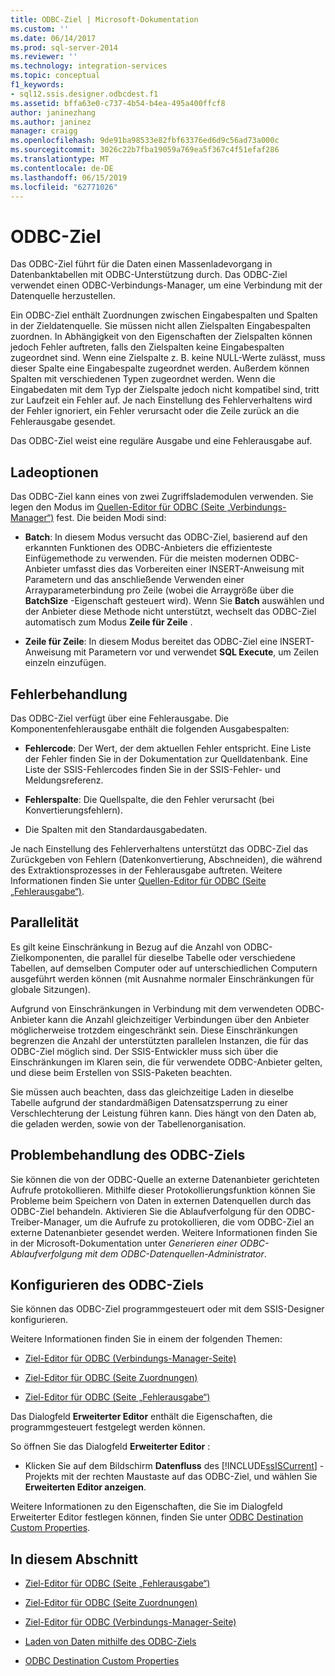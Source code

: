 ```yaml
---
title: ODBC-Ziel | Microsoft-Dokumentation
ms.custom: ''
ms.date: 06/14/2017
ms.prod: sql-server-2014
ms.reviewer: ''
ms.technology: integration-services
ms.topic: conceptual
f1_keywords:
- sql12.ssis.designer.odbcdest.f1
ms.assetid: bffa63e0-c737-4b54-b4ea-495a400ffcf8
author: janinezhang
ms.author: janinez
manager: craigg
ms.openlocfilehash: 9de91ba98533e82fbf63376ed6d9c56ad73a000c
ms.sourcegitcommit: 3026c22b7fba19059a769ea5f367c4f51efaf286
ms.translationtype: MT
ms.contentlocale: de-DE
ms.lasthandoff: 06/15/2019
ms.locfileid: "62771026"
---
```

# <a name="odbc-destination"></a>ODBC-Ziel
  Das ODBC-Ziel führt für die Daten einen Massenladevorgang in Datenbanktabellen mit ODBC-Unterstützung durch. Das ODBC-Ziel verwendet einen ODBC-Verbindungs-Manager, um eine Verbindung mit der Datenquelle herzustellen.  
  
 Ein ODBC-Ziel enthält Zuordnungen zwischen Eingabespalten und Spalten in der Zieldatenquelle. Sie müssen nicht allen Zielspalten Eingabespalten zuordnen. In Abhängigkeit von den Eigenschaften der Zielspalten können jedoch Fehler auftreten, falls den Zielspalten keine Eingabespalten zugeordnet sind. Wenn eine Zielspalte z. B. keine NULL-Werte zulässt, muss dieser Spalte eine Eingabespalte zugeordnet werden. Außerdem können Spalten mit verschiedenen Typen zugeordnet werden. Wenn die Eingabedaten mit dem Typ der Zielspalte jedoch nicht kompatibel sind, tritt zur Laufzeit ein Fehler auf. Je nach Einstellung des Fehlerverhaltens wird der Fehler ignoriert, ein Fehler verursacht oder die Zeile zurück an die Fehlerausgabe gesendet.  
  
 Das ODBC-Ziel weist eine reguläre Ausgabe und eine Fehlerausgabe auf.  
  
##  <a name="BKMK_odbcdestination_loadoptions"></a> Ladeoptionen  
 Das ODBC-Ziel kann eines von zwei Zugriffslademodulen verwenden. Sie legen den Modus im [Quellen-Editor für ODBC &#40;Seite „Verbindungs-Manager“&#41;](../odbc-source-editor-connection-manager-page.md) fest. Die beiden Modi sind:  
  
-   **Batch**: In diesem Modus versucht das ODBC-Ziel, basierend auf den erkannten Funktionen des ODBC-Anbieters die effizienteste Einfügemethode zu verwenden. Für die meisten modernen ODBC-Anbieter umfasst dies das Vorbereiten einer INSERT-Anweisung mit Parametern und das anschließende Verwenden einer Arrayparameterbindung pro Zeile (wobei die Arraygröße über die **BatchSize** -Eigenschaft gesteuert wird). Wenn Sie **Batch** auswählen und der Anbieter diese Methode nicht unterstützt, wechselt das ODBC-Ziel automatisch zum Modus **Zeile für Zeile** .  
  
-   **Zeile für Zeile**: In diesem Modus bereitet das ODBC-Ziel eine INSERT-Anweisung mit Parametern vor und verwendet **SQL Execute**, um Zeilen einzeln einzufügen.  
  
## <a name="error-handling"></a>Fehlerbehandlung  
 Das ODBC-Ziel verfügt über eine Fehlerausgabe. Die Komponentenfehlerausgabe enthält die folgenden Ausgabespalten:  
  
-   **Fehlercode**: Der Wert, der dem aktuellen Fehler entspricht. Eine Liste der Fehler finden Sie in der Dokumentation zur Quelldatenbank. Eine Liste der SSIS-Fehlercodes finden Sie in der SSIS-Fehler- und Meldungsreferenz.  
  
-   **Fehlerspalte**: Die Quellspalte, die den Fehler verursacht (bei Konvertierungsfehlern).  
  
-   Die Spalten mit den Standardausgabedaten.  
  
 Je nach Einstellung des Fehlerverhaltens unterstützt das ODBC-Ziel das Zurückgeben von Fehlern (Datenkonvertierung, Abschneiden), die während des Extraktionsprozesses in der Fehlerausgabe auftreten. Weitere Informationen finden Sie unter [Quellen-Editor für ODBC &#40;Seite „Fehlerausgabe“&#41;](../odbc-source-editor-error-output-page.md).  
  
## <a name="parallelism"></a>Parallelität  
 Es gilt keine Einschränkung in Bezug auf die Anzahl von ODBC-Zielkomponenten, die parallel für dieselbe Tabelle oder verschiedene Tabellen, auf demselben Computer oder auf unterschiedlichen Computern ausgeführt werden können (mit Ausnahme normaler Einschränkungen für globale Sitzungen).  
  
 Aufgrund von Einschränkungen in Verbindung mit dem verwendeten ODBC-Anbieter kann die Anzahl gleichzeitiger Verbindungen über den Anbieter möglicherweise trotzdem eingeschränkt sein. Diese Einschränkungen begrenzen die Anzahl der unterstützten parallelen Instanzen, die für das ODBC-Ziel möglich sind. Der SSIS-Entwickler muss sich über die Einschränkungen im Klaren sein, die für verwendete ODBC-Anbieter gelten, und diese beim Erstellen von SSIS-Paketen beachten.  
  
 Sie müssen auch beachten, dass das gleichzeitige Laden in dieselbe Tabelle aufgrund der standardmäßigen Datensatzsperrung zu einer Verschlechterung der Leistung führen kann. Dies hängt von den Daten ab, die geladen werden, sowie von der Tabellenorganisation.  
  
## <a name="troubleshooting-the-odbc-destination"></a>Problembehandlung des ODBC-Ziels  
 Sie können die von der ODBC-Quelle an externe Datenanbieter gerichteten Aufrufe protokollieren. Mithilfe dieser Protokollierungsfunktion können Sie Probleme beim Speichern von Daten in externen Datenquellen durch das ODBC-Ziel behandeln. Aktivieren Sie die Ablaufverfolgung für den ODBC-Treiber-Manager, um die Aufrufe zu protokollieren, die vom ODBC-Ziel an externe Datenanbieter gesendet werden. Weitere Informationen finden Sie in der Microsoft-Dokumentation unter *Generieren einer ODBC-Ablaufverfolgung mit dem ODBC-Datenquellen-Administrator*.  
  
## <a name="configuring-the-odbc-destination"></a>Konfigurieren des ODBC-Ziels  
 Sie können das ODBC-Ziel programmgesteuert oder mit dem SSIS-Designer konfigurieren.  
  
 Weitere Informationen finden Sie in einem der folgenden Themen:  
  
-   [Ziel-Editor für ODBC &#40;Verbindungs-Manager-Seite&#41;](../odbc-destination-editor-connection-manager-page.md)  
  
-   [Ziel-Editor für ODBC &#40;Seite Zuordnungen&#41;](../odbc-destination-editor-mappings-page.md)  
  
-   [Ziel-Editor für ODBC &#40;Seite „Fehlerausgabe“&#41;](../odbc-destination-editor-error-output-page.md)  
  
 Das Dialogfeld **Erweiterter Editor** enthält die Eigenschaften, die programmgesteuert festgelegt werden können.  
  
 So öffnen Sie das Dialogfeld **Erweiterter Editor** :  
  
-   Klicken Sie auf dem Bildschirm **Datenfluss** des [!INCLUDE[ssISCurrent](../../includes/ssiscurrent-md.md)] -Projekts mit der rechten Maustaste auf das ODBC-Ziel, und wählen Sie **Erweiterten Editor anzeigen**.  
  
 Weitere Informationen zu den Eigenschaften, die Sie im Dialogfeld Erweiterter Editor festlegen können, finden Sie unter [ODBC Destination Custom Properties](odbc-destination-custom-properties.md).  
  
## <a name="in-this-section"></a>In diesem Abschnitt  
  
-   [Ziel-Editor für ODBC &#40;Seite „Fehlerausgabe“&#41;](../odbc-destination-editor-error-output-page.md)  
  
-   [Ziel-Editor für ODBC &#40;Seite Zuordnungen&#41;](../odbc-destination-editor-mappings-page.md)  
  
-   [Ziel-Editor für ODBC &#40;Verbindungs-Manager-Seite&#41;](../odbc-destination-editor-connection-manager-page.md)  
  
-   [Laden von Daten mithilfe des ODBC-Ziels](odbc-destination.md)  
  
-   [ODBC Destination Custom Properties](odbc-destination-custom-properties.md)  
  
  
